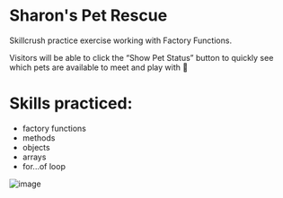 # Sharon's Pet Rescue

Skillcrush practice exercise working with Factory Functions. 

Visitors will be able to click the “Show Pet Status” button to quickly see which pets are available to meet and play with 🐰

# Skills practiced:
- factory functions
- methods
- objects
- arrays
- for...of loop

![image](https://github.com/gabrielapal/Sharon-s-Pet-Rescue/assets/127886470/ee44b2fc-75cb-410c-845e-4cc64f768567)
